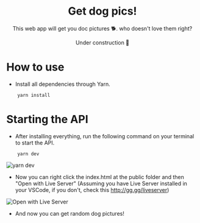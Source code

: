 <h1 align='center'>Get dog pics!</h1>

<p align='center'>This web app will get you doc pictures 🐕. who doesn't love them right?</p>
<p align='center'>Under construction 🚧</p>

# How to use

- Install all dependencies through Yarn.

```
    yarn install
``` 
# Starting the API

- After installing everything, run the following command on your terminal to start the API.

```
    yarn dev
``` 
![yarn dev](https://i.imgur.com/Yn3RDEX.png)


- Now you can right click the index.html at the public folder and then "Open with Live Server" (Assuming you have Live Server installed in your VSCode, if you don't, check this http://gg.gg/liveserver)


![Open with Live Server](https://i.imgur.com/DtR04FX.png)

- And now you can get random dog pictures!

